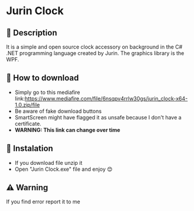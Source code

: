 # Jurin Clock
## 📖 Description
It is a simple and open source clock accessory on background in the C# .NET programming language created by Jurin. The graphics library is the WPF.
## 💽 How to download
* Simply go to this mediafire link:https://www.mediafire.com/file/6nsqpv4rrlw30gs/jurin_clock-x64-1.0.zip/file
* Be aware of fake download buttons
* SmartScreen might have flagged it as unsafe because I don't have a certificate.
* **WARNING: This link can change over time**
## 💾 Instalation
* If you download file unzip it
* Open "Jurin Clock.exe" file and enjoy 😊
## ⚠️ Warning
If you find error report it to me
